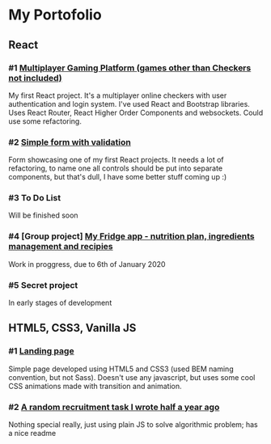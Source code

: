 # My Portofolio

## React

### #1 [Multiplayer Gaming Platform (games other than Checkers not included)](https://github.com/TomaszLakota/multiplayer-gaming-platform)
My first React project. It's a multiplayer online checkers with user authentication and login system. 
I've used React and Bootstrap libraries. Uses React Router, React Higher Order Components and websockets.
Could use some refactoring. 

### #2 [Simple form with validation](https://github.com/TomaszLakota/react-form)
Form showcasing one of my first React projects. It needs a lot of refactoring, to name one all controls should be put into separate components, but that's dull, I have some better stuff coming up :)

### #3 To Do List
Will be finished soon

### #4 [Group project] [My Fridge app - nutrition plan, ingredients management and recipies](https://github.com/jatanski/myFridge)
Work in proggress, due to 6th of January 2020

### #5 Secret project 
In early stages of development

## HTML5, CSS3, Vanilla JS

### #1 [Landing page](https://github.com/TomaszLakota/TomaszLakota.github.io)
Simple page developed using HTML5 and CSS3 (used BEM naming convention, but not Sass). Doesn't use any javascript, but uses some cool CSS animations made with transition and animation.

### #2 [A random recruitment task I wrote half a year ago](https://github.com/TomaszLakota/operations-on-2d-array)
Nothing special really, just using plain JS to solve algorithmic problem; has a nice readme


